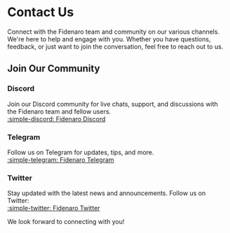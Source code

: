 # Contact Us

Connect with the Fidenaro team and community on our various channels. We're here to help and engage with you. Whether you have questions, feedback, or just want to join the conversation, feel free to reach out to us.

## Join Our Community

### Discord
Join our Discord community for live chats, support, and discussions with the Fidenaro team and fellow users. <br>
[:simple-discord: Fidenaro Discord](https://discord.com/invite/hMB6V4jHH8)

### Telegram
Follow us on Telegram for updates, tips, and more. <br>
[:simple-telegram: Fidenaro Telegram](https://t.me/fidenaro)

### Twitter
Stay updated with the latest news and announcements.
Follow us on Twitter: <br>
[:simple-twitter: Fidenaro Twitter](https://twitter.com/fidenaro)

We look forward to connecting with you!
